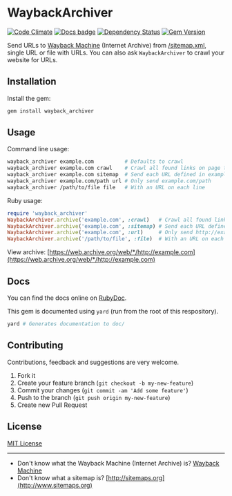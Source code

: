 # WaybackArchiver
[![Code Climate](https://codeclimate.com/github/buren/wayback_archiver.png)](https://codeclimate.com/github/buren/wayback_archiver) [![Docs badge](https://inch-ci.org/github/buren/wayback_archiver.svg?branch=master)](http://www.rubydoc.info/github/buren/wayback_archiver/master)
 [![Dependency Status](https://gemnasium.com/buren/wayback_archiver.svg)](https://gemnasium.com/buren/wayback_archiver) [![Gem Version](https://badge.fury.io/rb/wayback_archiver.svg)](http://badge.fury.io/rb/wayback_archiver)

Send URLs to [Wayback Machine](https://archive.org/web/) (Internet Archive) from [/sitemap.xml](http://www.sitemaps.org), single URL or file with URLs. You can also ask `WaybackArchiver` to crawl your website for URLs.

## Installation
Install the gem:
```bash
gem install wayback_archiver
```

## Usage

Command line usage:

```bash
wayback_archiver example.com          # Defaults to crawl
wayback_archiver example.com crawl    # Crawl all found links on page that has with example.com domain
wayback_archiver example.com sitemap  # Send each URL defined in example.com/sitemap.xml
wayback_archiver example.com/path url # Only send example.com/path
wayback_archiver /path/to/file file   # With an URL on each line
```

Ruby usage:

```ruby
require 'wayback_archiver'
WaybackArchiver.archive('example.com', :crawl)   # Crawl all found links on page that has with example.com domain
WaybackArchiver.archive('example.com', :sitemap) # Send each URL defined in example.com/sitemap.xml
WaybackArchiver.archive('example.com', :url)     # Only send http://example.com/some/path
WaybackArchiver.archive('/path/to/file', :file)  # With an URL on each line
```

View archive: [https://web.archive.org/web/*/http://example.com](https://web.archive.org/web/*/http://example.com)

## Docs

You can find the docs online on [RubyDoc](http://www.rubydoc.info/github/buren/wayback_archiver/master).

This gem is documented using `yard` (run from the root of this respository).

```bash
yard # Generates documentation to doc/
```

## Contributing

Contributions, feedback and suggestions are very welcome.

1. Fork it
2. Create your feature branch (`git checkout -b my-new-feature`)
3. Commit your changes (`git commit -am 'Add some feature'`)
4. Push to the branch (`git push origin my-new-feature`)
5. Create new Pull Request

## License

[MIT License](LICENSE)

---------

* Don't know what the Wayback Machine (Internet Archive) is? [Wayback Machine](https://archive.org/web/)
* Don't know what a sitemap is? [http://sitemaps.org](http://www.sitemaps.org)
